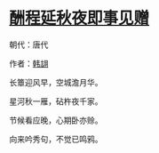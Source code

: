 # [酬程延秋夜即事见赠](http://so.gushiwen.org/view_12344.aspx)

朝代：唐代

作者：[韩翃](http://so.gushiwen.org/author_473.aspx)

长簟迎风早，空城澹月华。

星河秋一雁，砧杵夜千家。 

节候看应晚，心期卧亦赊。

向来吟秀句，不觉已鸣鸦。

